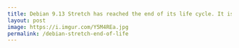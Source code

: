 ```yaml
---
title: Debian 9.13 Stretch has reached the end of its life cycle. It is time to think about making the jump to Buster
layout: post
image: https://i.imgur.com/Y5M4REa.jpg
permalink: /debian-stretch-end-of-life
---
```

